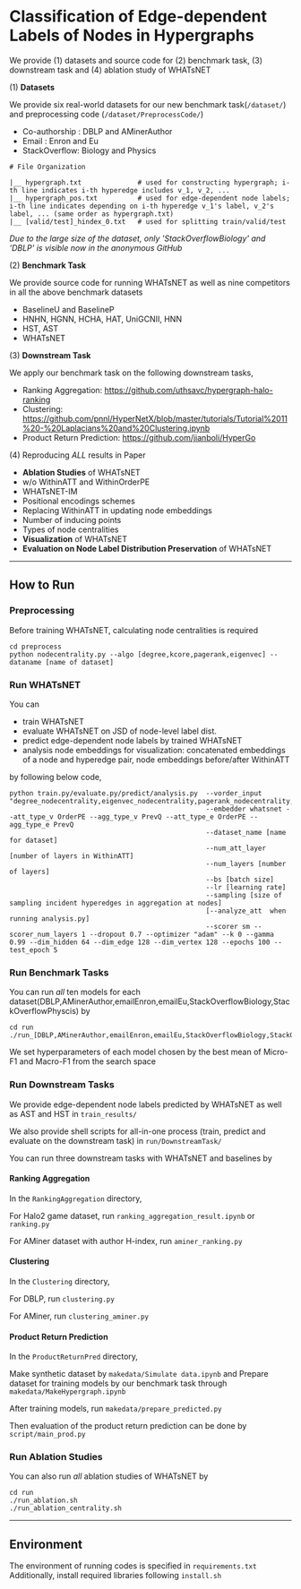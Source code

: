 # Classification of Edge-dependent Labels of Nodes in Hypergraphs

We provide (1) datasets and source code for (2) benchmark task, (3) downstream task and (4) ablation study of WHATsNET

(1) **Datasets**

We provide six real-world datasets for our new benchmark task(```/dataset/```) and preprocessing code (```/dataset/PreprocessCode/```)

* Co-authorship : DBLP and AMinerAuthor
* Email : Enron and Eu
* StackOverflow: Biology and Physics

```
# File Organization

|__ hypergraph.txt              # used for constructing hypergraph; i-th line indicates i-th hyperedge includes v_1, v_2, ...
|__ hypergraph_pos.txt          # used for edge-dependent node labels; i-th line indicates depending on i-th hyperedge v_1's label, v_2's label, ... (same order as hypergraph.txt)
|__ [valid/test]_hindex_0.txt   # used for splitting train/valid/test
```
*Due to the large size of the dataset, only 'StackOverflowBiology' and 'DBLP' is visible now in the anonymous GitHub*

(2) **Benchmark Task**

We provide source code for running WHATsNET as well as nine competitors in all the above benchmark datasets

* BaselineU and BaselineP
* HNHN, HGNN, HCHA, HAT, UniGCNII, HNN
* HST, AST
* WHATsNET


(3) **Downstream Task**

We apply our benchmark task on the following downstream tasks,

* Ranking Aggregation: https://github.com/uthsavc/hypergraph-halo-ranking
* Clustering: https://github.com/pnnl/HyperNetX/blob/master/tutorials/Tutorial%2011%20-%20Laplacians%20and%20Clustering.ipynb
* Product Return Prediction: https://github.com/jianboli/HyperGo


(4) Reproducing *ALL* results in Paper

* **Ablation Studies** of WHATsNET
* w/o WithinATT and WithinOrderPE
* WHATsNET-IM
* Positional encodings schemes
* Replacing WithinATT in updating node embeddings
* Number of inducing points
* Types of node centralities
* **Visualization** of WHATsNET
* **Evaluation on Node Label Distribution Preservation** of WHATsNET

- - -

## How to Run

### Preprocessing

Before training WHATsNET, calculating node centralities is required

```
cd preprocess
python nodecentrality.py --algo [degree,kcore,pagerank,eigenvec] --dataname [name of dataset]
```

### Run WHATsNET

You can 

* train WHATsNET
* evaluate WHATsNET on JSD of node-level label dist.
* predict edge-dependent node labels by trained WHATsNET
* analysis node embeddings for visualization: concatenated embeddings of a node and hyperedge pair, node embeddings before/after WithinATT 

by following below code,
```
python train.py/evaluate.py/predict/analysis.py  --vorder_input "degree_nodecentrality,eigenvec_nodecentrality,pagerank_nodecentrality,kcore_nodecentrality" 
                                                 --embedder whatsnet --att_type_v OrderPE --agg_type_v PrevQ --att_type_e OrderPE --agg_type_e PrevQ 
                                                 --dataset_name [name for dataset]
                                                 --num_att_layer [number of layers in WithinATT]
                                                 --num_layers [number of layers] 
                                                 --bs [batch size]
                                                 --lr [learning rate]
                                                 --sampling [size of sampling incident hyperedges in aggregation at nodes]
                                                 [--analyze_att  when running analysis.py]
                                                 --scorer sm --scorer_num_layers 1 --dropout 0.7 --optimizer "adam" --k 0 --gamma 0.99 --dim_hidden 64 --dim_edge 128 --dim_vertex 128 --epochs 100 --test_epoch 5
```

### Run Benchmark Tasks

You can run *all* ten models for each dataset(DBLP,AMinerAuthor,emailEnron,emailEu,StackOverflowBiology,StackOverflowPhyscis) by
```
cd run
./run_[DBLP,AMinerAuthor,emailEnron,emailEu,StackOverflowBiology,StackOverflowPhyscis].sh
```
We set hyperparameters of each model chosen by the best mean of Micro-F1 and Macro-F1 from the search space

### Run Downstream Tasks

We provide edge-dependent node labels predicted by WHATsNET as well as AST and HST in `train_results/`

We also provide shell scripts for all-in-one process (train, predict and evaluate on the downstream task) in `run/DownstreamTask/`

You can run three downstream tasks with WHATsNET and baselines by
#### Ranking Aggregation
In the `RankingAggregation` directory, 

For Halo2 game dataset, run `ranking_aggregation_result.ipynb` or `ranking.py`

For AMiner dataset with author H-index, run `aminer_ranking.py`

#### Clustering
In the `Clustering` directory, 

For DBLP, run `clustering.py`

For AMiner, run `clustering_aminer.py`

#### Product Return Prediction
In the `ProductReturnPred` directory,

Make synthetic dataset by `makedata/Simulate data.ipynb` and Prepare dataset for training models by our benchmark task through `makedata/MakeHypergraph.ipynb`

After training models, run `makedata/prepare_predicted.py`

Then evaluation of the product return prediction can be done by `script/main_prod.py`

### Run Ablation Studies

You can also run *all* ablation studies of WHATsNET by
```
cd run
./run_ablation.sh
./run_ablation_centrality.sh
```

- - -

## Environment

The environment of running codes is specified in `requirements.txt`
Additionally, install required libraries following `install.sh`
